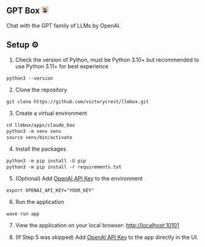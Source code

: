 <h2>GPT Box <img src="https://raw.githubusercontent.com/victorycrest/llmbox/main/docs/source/_static/llmbox_1024.png" width="18px"></img></h2>
Chat with the GPT family of LLMs by OpenAI.

## Setup ⚙️
1. Check the version of Python, must be Python 3.10+ but recommended to use Python 3.11+ for best experience

```commandline
python3 --version
```

2. Clone the repository

```commandline
git clone https://github.com/victorycrest/llmbox.git
```

3. Create a virtual environment

```commandline
cd llmbox/apps/claude_box
python3 -m venv venv
source venv/bin/activate
```

4. Install the packages

```commandline
python3 -m pip install -U pip
python3 -m pip install -r requirements.txt
```

5. (Optional) Add <a href="https://platform.openai.com/account/api-keys" target="_blank">OpenAI API Key</a> to the environment

```commandline
export OPENAI_API_KEY="YOUR_KEY"
```

6. Run the application

```commandline
wave run app
```

7. View the application on your local browser: <a href="http://localhost:10101" target="_blank">http://localhost:10101</a>

8. (If Step 5 was skipped) Add <a href="https://platform.openai.com/account/api-keys" target="_blank">OpenAI API Key</a> to the app directly in the UI.
